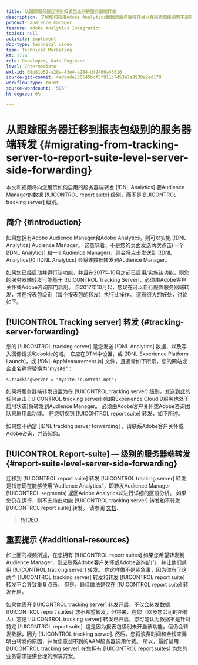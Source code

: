 ```yaml
---
title: 从跟踪服务器迁移到报表包级别的服务器端转发
description: 了解如何启用Adobe Analytics数据的服务器端转发以在报表包级别而不是在跟踪服务器级别Audience Manager。
product: audience manager
feature: Adobe Analytics Integration
topics: null
activity: implement
doc-type: technical video
team: Technical Marketing
kt: 1776
role: Developer, Data Engineer
level: Intermediate
exl-id: 08b81e52-a28a-43e4-a284-df2460a43016
source-git-commit: 4adaade180545bcf5f911b7453a7e9939e2ed178
workflow-type: tm+mt
source-wordcount: '586'
ht-degree: 0%

---
```


# 从跟踪服务器迁移到报表包级别的服务器端转发 {#migrating-from-tracking-server-to-report-suite-level-server-side-forwarding}

本文和视频将向您展示如何启用的服务器端转发 [!DNL Analytics] 要Audience Manager的数据 [!UICONTROL report suite] 级别，而不是 [!UICONTROL tracking server] 级别。

## 简介 {#introduction}

如果您拥有Adobe Audience Manager和Adobe Analytics，则可以实施 [!DNL Analytics] Audience Manager。 这意味着，不是您的页面发送两次点击(一个 [!DNL Analytics] 和一个Audience Manager)，则会将点击发送到 [!DNL Analytics]和 [!DNL Analytics] 会将该数据转发到Audience Manager。

如果您已经启动并运行该功能，并且在2017年10月之前已启用/实施该功能，则您的服务器端转发可能基于 [!UICONTROL Tracking Server]，必须由Adobe客户关怀或Adobe咨询部门启用。 自2017年10月起，您现在可以自行配置服务器端转发，并在报表包级别（每个报表包的转发）执行此操作。 这有很大的好处，讨论如下。

## [!UICONTROL Tracking server] 转发 {#tracking-server-forwarding}

您的 [!UICONTROL tracking server] 是您发送 [!DNL Analytics] 数据，以及写入图像请求和cookie的域。 它应在DTM中设置，或 [!DNL Experience Platform Launch]，或 [!DNL AppMeasurement.js] 文件，且通常如下所示，您的网站或企业名称将替换为“mysite”：

`s.trackingServer = "mysite.sc.omtrdc.net";`

如果将服务器端转发设置为在 [!UICONTROL tracking server] 级别，发送到此的任何点击 [!UICONTROL tracking server] (如果Experience CloudID服务也处于启用状态)将转发到Audience Manager。 必须由Adobe客户关怀或Adobe咨询团队来启用此功能。 在您切换到 [!UICONTROL report suite] 转发，如下所述。

如果您不确定 [!DNL tracking server forwarding] ，请联系Adobe客户关怀或Adobe咨询，并告知您。

## [!UICONTROL Report-suite] — 级别的服务器端转发 {#report-suite-level-server-side-forwarding}

迁移到 [!UICONTROL report suite] 转发 [!UICONTROL tracking server] 转发是指您现在能够使用“Audience Analytics”，即转发Audience Manager [!UICONTROL segments] 返回Adobe Analytics以进行详细的区段分析。 如果您仍在运行，则不支持此功能 [!UICONTROL tracking server] 转发和不转发 [!UICONTROL report suite] 转发。 请参阅 [文档](https://experienceleague.adobe.com/docs/analytics/integration/audience-analytics/mc-audiences-aam.html).

>[!VIDEO](https://video.tv.adobe.com/v/23701/?quality=12)

## 重要提示 {#additional-resources}

如上面的视频所述，在您拥有 [!UICONTROL report suites] 如果您希望转发到Audience Manager，则应联系Adobe客户关怀或Adobe咨询部门，并让他们禁用 [!UICONTROL tracking server] 转发。 你这样做不是紧急事，因为你有了这两个 [!UICONTROL tracking server] 转发和转发 [!UICONTROL report suite] 转发不会导致重复点击。 但是，最佳做法是仅在 [!UICONTROL report suite] 转发开启。

如果你离开 [!UICONTROL tracking server] 转发开启，不仅会转发数据 [!UICONTROL report suites] 您不希望转发，但将来，在您（以及您公司的所有人）忘记 [!UICONTROL tracking server] 转发已开启，您可能认为数据不是针对特定 [!UICONTROL report suite]. 这是因为报表包级别未开启该功能，但仍会转发数据，因为 [!UICONTROL tracking server]. 然后，您将浪费时间和金钱来弄明白转发的原因，并为您意想不到的AAM服务器调用付费。 所以，最好禁用 [!UICONTROL tracking server] 在您拥有 [!UICONTROL report suites] 为您的业务需求提供合理的解决方案。

